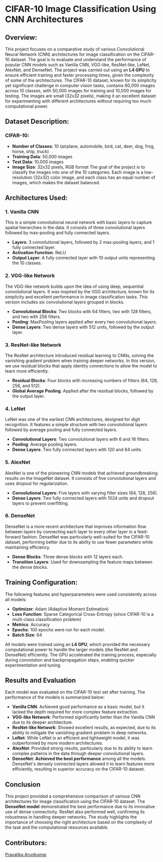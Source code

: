 # CIFAR-10 Image Classification Using CNN Architectures

## Overview:
This project focuses on a comparative study of various Convolutional Neural Network (CNN) architectures for image classification on the CIFAR-10 dataset. The goal is to evaluate and understand the performance of popular CNN models such as Vanilla CNN, VGG-like, ResNet-like, LeNet, AlexNet, and DenseNet. The project was carried out using an **L4 GPU** to ensure efficient training and faster processing times, given the complexity of some of the architectures. The CIFAR-10 dataset, known for its simplicity yet significant challenge in computer vision tasks, contains 60,000 images across 10 classes, with 50,000 images for training and 10,000 images for testing. The images are small (32x32 pixels), making it an excellent dataset for experimenting with different architectures without requiring too much computational power.

## Dataset Description:
### CIFAR-10:
- **Number of Classes**: 10 (airplane, automobile, bird, cat, deer, dog, frog, horse, ship, truck)
- **Training Data**: 50,000 images
- **Test Data**: 10,000 images
- **Image Size**: 32x32 pixels, RGB format
The goal of the project is to classify the images into one of the 10 categories. Each image is a low-resolution (32x32) color image, and each class has an equal number of images, which makes the dataset balanced.

## Architectures Used:

### 1. **Vanilla CNN**
This is a simple convolutional neural network with basic layers to capture spatial hierarchies in the data. It consists of three convolutional layers followed by max-pooling and fully connected layers.
- **Layers**: 3 convolutional layers, followed by 2 max-pooling layers, and 1 fully connected layer.
- **Activation Function**: ReLU
- **Output Layer**: A fully connected layer with 10 output units representing the 10 classes.

### 2. **VGG-like Network**
The VGG-like network builds upon the idea of using deep, sequential convolutional layers. It was inspired by the VGG architecture, known for its simplicity and excellent performance in image classification tasks. This version includes six convolutional layers grouped in blocks.
- **Convolutional Blocks**: Two blocks with 64 filters, two with 128 filters, and two with 256 filters.
- **Pooling**: MaxPooling layers applied after every two convolutional layers.
- **Dense Layers**: Two dense layers with 512 units, followed by the output layer.

### 3. **ResNet-like Network**
The ResNet architecture introduced residual learning to CNNs, solving the vanishing gradient problem when training deeper networks. In this version, we use residual blocks that apply identity connections to allow the model to learn more efficiently.
- **Residual Blocks**: Four blocks with increasing numbers of filters (64, 128, 256, and 512).
- **Global Average Pooling**: Applied after the residual blocks, followed by the output layer.

### 4. **LeNet**
LeNet was one of the earliest CNN architectures, designed for digit recognition. It features a simple structure with two convolutional layers followed by average pooling and fully connected layers.
- **Convolutional Layers**: Two convolutional layers with 6 and 16 filters.
- **Pooling**: Average pooling layers.
- **Dense Layers**: Two fully connected layers with 120 and 84 units.

### 5. **AlexNet**
AlexNet is one of the pioneering CNN models that achieved groundbreaking results on the ImageNet dataset. It consists of five convolutional layers and uses dropout for regularization.
- **Convolutional Layers**: Five layers with varying filter sizes (64, 128, 256).
- **Dense Layers**: Two fully connected layers with 1024 units and dropout layers to prevent overfitting.

### 6. **DenseNet**
DenseNet is a more recent architecture that improves information flow between layers by connecting each layer to every other layer in a feed-forward fashion. DenseNet was particularly well-suited for the CIFAR-10 dataset, performing better due to its ability to use fewer parameters while maintaining efficiency.
- **Dense Blocks**: Three dense blocks with 12 layers each.
- **Transition Layers**: Used for downsampling the feature maps between the dense blocks.

## Training Configuration:
The following features and hyperparameters were used consistently across all models:
- **Optimizer**: Adam (Adaptive Moment Estimation)
- **Loss Function**: Sparse Categorical Cross-Entropy (since CIFAR-10 is a multi-class classification problem)
- **Metrics**: Accuracy
- **Epochs**: 100 epochs were run for each model.
- **Batch Size**: 64

All models were trained using an **L4 GPU**, which provided the necessary computational power to handle the larger models (like ResNet and DenseNet) efficiently. The GPU accelerated the training process, especially during convolution and backpropagation steps, enabling quicker experimentation and tuning.

## Results and Evaluation
Each model was evaluated on the CIFAR-10 test set after training. The performance of the models is summarized below:
- **Vanilla CNN**: Achieved good performance as a basic model, but it lacked the depth required for more complex feature extraction.
- **VGG-like Network**: Performed significantly better than the Vanilla CNN due to its deeper architecture.
- **ResNet-like Network**: Showed excellent results, as expected, due to its ability to mitigate the vanishing gradient problem in deep networks.
- **LeNet**: While LeNet is an efficient and lightweight model, it was outperformed by more modern architectures.
- **AlexNet**: Provided strong results, particularly due to its ability to learn complex patterns in the data through deeper convolutional layers.
- **DenseNet**: **Achieved the best performance** among all the models. DenseNet's densely connected layers allowed it to learn features more efficiently, resulting in superior accuracy on the CIFAR-10 dataset.

## Conclusion
This project provided a comprehensive comparison of various CNN architectures for image classification using the CIFAR-10 dataset. The **DenseNet model** demonstrated the best performance due to its innovative use of dense connectivity. ResNet also performed well, confirming its robustness in handling deeper networks. The study highlights the importance of choosing the right architecture based on the complexity of the task and the computational resources available.

## Contributors:  
[Pravalika Arunkumar](https://github.com/pravalikaarunkumar)
